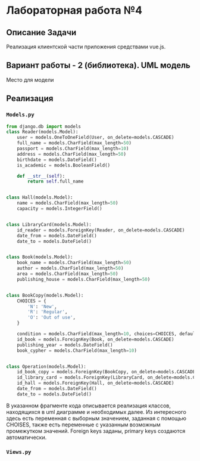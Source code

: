 # Лабораторная работа №4


## Описание Задачи

Реализация клиентской части приложения средствами vue.js.

## Вариант работы - 2 (библиотека). UML модель
Место для модели



## Реализация 

### `Models.py`

```python
from django.db import models
class Reader(models.Model):
    user = models.OneToOneField(User, on_delete=models.CASCADE)
    full_name = models.CharField(max_length=50)
    passport = models.CharField(max_length=10)
    address = models.CharField(max_length=50)
    birthdate = models.DateField()
    is_academic = models.BooleanField()

    def __str__(self):
        return self.full_name


class Hall(models.Model):
    name = models.CharField(max_length=50)
    capacity = models.IntegerField()


class LibraryCard(models.Model):
    id_reader = models.ForeignKey(Reader, on_delete=models.CASCADE)
    date_from = models.DateField()
    date_to = models.DateField()


class Book(models.Model):
    book_name = models.CharField(max_length=50)
    author = models.CharField(max_length=50)
    area = models.CharField(max_length=50)
    publishing_house = models.CharField(max_length=50)


class BookCopy(models.Model):
    CHOICES = {
        'N': 'New',
        'R': 'Regular',
        'O': 'Out of use',
    }

    condition = models.CharField(max_length=10, choices=CHOICES, default='N')
    id_book = models.ForeignKey(Book, on_delete=models.CASCADE)
    publishing_year = models.DateField()
    book_cypher = models.CharField(max_length=10)


class Operation(models.Model):
    id_book_copy = models.ForeignKey(BookCopy, on_delete=models.CASCADE)
    id_library_card = models.ForeignKey(LibraryCard, on_delete=models.CASCADE)
    id_hall = models.ForeignKey(Hall, on_delete=models.CASCADE)
    date_from = models.DateField()
    date_to = models.DateField()
```

В указанном фрагменте кода описывается реализация классов, находящихся в uml диаграмме и необходимых далее.
Из интересного здесь есть переменная с выборным значением, заданная с помощью CHOISES, также есть переменные с указанным возможным промежутком значений.
Foreign keys заданы, primary keys создаются автоматически.

### `Views.py`
